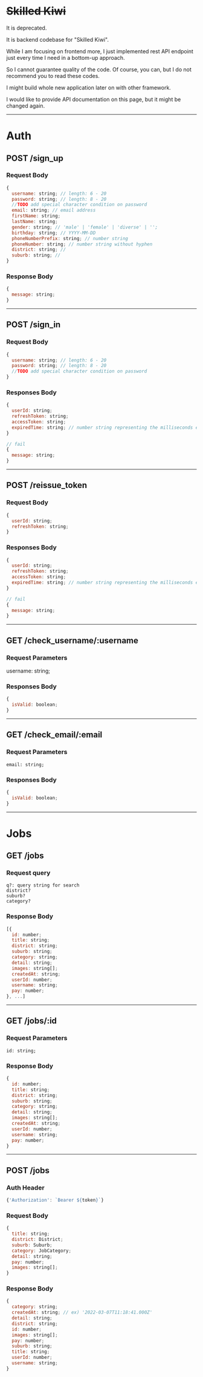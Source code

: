# ~~Skilled Kiwi~~
It is deprecated.

It is backend codebase for "Skilled Kiwi".

While I am focusing on frontend more, I just implemented rest API endpoint just every time I need in a bottom-up approach.

So I cannot guarantee quality of the code. Of course, you can, but I do not recommend you to read these codes.

I might build whole new application later on with other framework.

I would like to provide API documentation on this page, but it might be changed again.

---

# Auth

## POST /sign_up

### Request Body

```js
{
  username: string; // length: 6 - 20
  password: string; // length: 8 - 20
  //TODO add special character condition on password
  email: string; // email address
  firstName: string;
  lastName: string;
  gender: string; // 'male' | 'female' | 'diverse' | '';
  birthday: string; // YYYY-MM-DD
  phoneNumberPrefix: string; // number string
  phoneNumber: string; // number string without hyphen
  district: string; //
  suburb: string; //
}
```

### Response Body

```js
{
  message: string;
}
```

---

## POST /sign_in

### Request Body

```js
{
  username: string; // length: 6 - 20
  password: string; // length: 8 - 20
  //TODO add special character condition on password
}
```

### Responses Body

```js
{
  userId: string;
  refreshToken: string;
  accessToken: string;
  expiredTime: string; // number string representing the milliseconds elapsed between 1 January 1970 00:00:00 UTC and the given date. Same as JS Date.getTime() return value.
}

// fail
{
  message: string;
}
```

---

## POST /reissue_token

### Request Body

```js
{
  userId: string;
  refreshToken: string;
}
```

### Responses Body

```js
{
  userId: string;
  refreshToken: string;
  accessToken: string;
  expiredTime: string; // number string representing the milliseconds elapsed between 1 January 1970 00:00:00 UTC and the given date. Same as JS Date.getTime() return value.
}

// fail
{
  message: string;
}
```

---

## GET /check_username/:username

### Request Parameters

username: string;

### Responses Body

```js
{
  isValid: boolean;
}
```

---

## GET /check_email/:email

### Request Parameters

```
email: string;
```

### Responses Body

```js
{
  isValid: boolean;
}
```

---

# Jobs

## GET /jobs

### Request query

```
q?: query string for search
district?
suburb?
category?
```

### Response Body

```js
[{
  id: number;
  title: string;
  district: string;
  suburb: string;
  category: string;
  detail: string;
  images: string[];
  createdAt: string;
  userId: number;
  username: string;
  pay: number;
}, ...]
```

---

## GET /jobs/:id

### Request Parameters

```
id: string;
```

### Response Body

```js
{
  id: number;
  title: string;
  district: string;
  suburb: string;
  category: string;
  detail: string;
  images: string[];
  createdAt: string;
  userId: number;
  username: string;
  pay: number;
}
```

---

## POST /jobs

### Auth Header

```js
{'Authorization': `Bearer ${token}`}
```

### Request Body

```js
{
  title: string;
  district: District;
  suburb: Suburb;
  category: JobCategory;
  detail: string;
  pay: number;
  images: string[];
}
```

### Response Body

```js
{
  category: string;
  createdAt: string; // ex) '2022-03-07T11:18:41.000Z'
  detail: string;
  district: string;
  id: number;
  images: string[];
  pay: number;
  suburb: string;
  title: string;
  userId: number;
  username: string;
}
```
